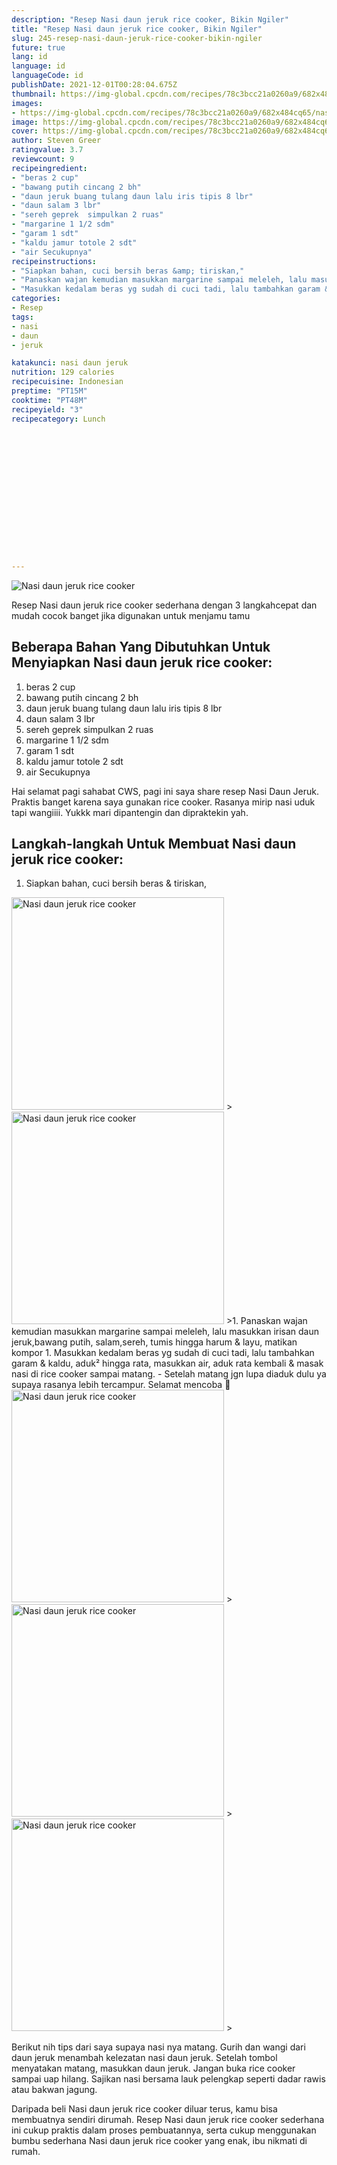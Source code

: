 ```yaml
---
description: "Resep Nasi daun jeruk rice cooker, Bikin Ngiler"
title: "Resep Nasi daun jeruk rice cooker, Bikin Ngiler"
slug: 245-resep-nasi-daun-jeruk-rice-cooker-bikin-ngiler
future: true
lang: id
language: id
languageCode: id
publishDate: 2021-12-01T00:28:04.675Z 
thumbnail: https://img-global.cpcdn.com/recipes/78c3bcc21a0260a9/682x484cq65/nasi-daun-jeruk-rice-cooker-foto-resep-utama.png
images:
- https://img-global.cpcdn.com/recipes/78c3bcc21a0260a9/682x484cq65/nasi-daun-jeruk-rice-cooker-foto-resep-utama.png
image: https://img-global.cpcdn.com/recipes/78c3bcc21a0260a9/682x484cq65/nasi-daun-jeruk-rice-cooker-foto-resep-utama.png
cover: https://img-global.cpcdn.com/recipes/78c3bcc21a0260a9/682x484cq65/nasi-daun-jeruk-rice-cooker-foto-resep-utama.png
author: Steven Greer
ratingvalue: 3.7
reviewcount: 9
recipeingredient:
- "beras 2 cup"
- "bawang putih cincang 2 bh"
- "daun jeruk buang tulang daun lalu iris tipis 8 lbr"
- "daun salam 3 lbr"
- "sereh geprek  simpulkan 2 ruas"
- "margarine 1 1/2 sdm"
- "garam 1 sdt"
- "kaldu jamur totole 2 sdt"
- "air Secukupnya"
recipeinstructions:
- "Siapkan bahan, cuci bersih beras &amp; tiriskan,"
- "Panaskan wajan kemudian masukkan margarine sampai meleleh, lalu masukkan irisan daun jeruk,bawang putih, salam,sereh, tumis hingga harum &amp; layu, matikan kompor"
- "Masukkan kedalam beras yg sudah di cuci tadi, lalu tambahkan garam &amp; kaldu, aduk² hingga rata, masukkan air, aduk rata kembali &amp; masak nasi di rice cooker sampai matang. Setelah matang jgn lupa diaduk dulu ya supaya rasanya lebih tercampur. Selamat mencoba 🙂"
categories:
- Resep
tags:
- nasi
- daun
- jeruk

katakunci: nasi daun jeruk 
nutrition: 129 calories
recipecuisine: Indonesian
preptime: "PT15M"
cooktime: "PT48M"
recipeyield: "3"
recipecategory: Lunch


     
    
    
    
    
    
    
    
    
    
    
      
    
---
```



![Nasi daun jeruk rice cooker](https://img-global.cpcdn.com/recipes/78c3bcc21a0260a9/682x484cq65/nasi-daun-jeruk-rice-cooker-foto-resep-utama.png)

Resep Nasi daun jeruk rice cooker  sederhana dengan 3 langkahcepat dan mudah cocok banget jika digunakan untuk menjamu tamu

<!--inarticleads1-->

## Beberapa Bahan Yang Dibutuhkan Untuk Menyiapkan Nasi daun jeruk rice cooker:

1. beras 2 cup
1. bawang putih cincang 2 bh
1. daun jeruk buang tulang daun lalu iris tipis 8 lbr
1. daun salam 3 lbr
1. sereh geprek  simpulkan 2 ruas
1. margarine 1 1/2 sdm
1. garam 1 sdt
1. kaldu jamur totole 2 sdt
1. air Secukupnya

Hai selamat pagi sahabat CWS, pagi ini saya share resep Nasi Daun Jeruk. Praktis banget karena saya gunakan rice cooker. Rasanya mirip nasi uduk tapi wangiiii. Yukkk mari dipantengin dan dipraktekin yah. 

<!--inarticleads2-->

## Langkah-langkah Untuk Membuat Nasi daun jeruk rice cooker:

1. Siapkan bahan, cuci bersih beras &amp; tiriskan,
<img class="lazyload" data-src="https://img-global.cpcdn.com/steps/dcd6d5962ca881c5/160x128cq70/nasi-daun-jeruk-rice-cooker-langkah-memasak-1-foto.png" alt="Nasi daun jeruk rice cooker" width="340" height="340">
><img class="lazyload" data-src="https://img-global.cpcdn.com/steps/8513db9673af6d59/160x128cq70/nasi-daun-jeruk-rice-cooker-langkah-memasak-1-foto.png" alt="Nasi daun jeruk rice cooker" width="340" height="340">
>1. Panaskan wajan kemudian masukkan margarine sampai meleleh, lalu masukkan irisan daun jeruk,bawang putih, salam,sereh, tumis hingga harum &amp; layu, matikan kompor
1. Masukkan kedalam beras yg sudah di cuci tadi, lalu tambahkan garam &amp; kaldu, aduk² hingga rata, masukkan air, aduk rata kembali &amp; masak nasi di rice cooker sampai matang. - Setelah matang jgn lupa diaduk dulu ya supaya rasanya lebih tercampur. Selamat mencoba 🙂
<img class="lazyload" data-src="https://img-global.cpcdn.com/steps/ded8f9ccbaf1417e/160x128cq70/nasi-daun-jeruk-rice-cooker-langkah-memasak-3-foto.png" alt="Nasi daun jeruk rice cooker" width="340" height="340">
><img class="lazyload" data-src="https://img-global.cpcdn.com/steps/f935c05420ebac16/160x128cq70/nasi-daun-jeruk-rice-cooker-langkah-memasak-3-foto.png" alt="Nasi daun jeruk rice cooker" width="340" height="340">
><img class="lazyload" data-src="https://img-global.cpcdn.com/steps/ad4ab7aae071bd66/160x128cq70/nasi-daun-jeruk-rice-cooker-langkah-memasak-3-foto.png" alt="Nasi daun jeruk rice cooker" width="340" height="340">
>

Berikut nih tips dari saya supaya nasi nya matang. Gurih dan wangi dari daun jeruk menambah kelezatan nasi daun jeruk. Setelah tombol menyatakan matang, masukkan daun jeruk. Jangan buka rice cooker sampai uap hilang. Sajikan nasi bersama lauk pelengkap seperti dadar rawis atau bakwan jagung. 

Daripada   beli  Nasi daun jeruk rice cooker  diluar terus, kamu  bisa membuatnya sendiri dirumah. Resep  Nasi daun jeruk rice cooker  sederhana ini cukup praktis dalam proses pembuatannya, serta cukup menggunakan bumbu sederhana  Nasi daun jeruk rice cooker  yang enak, ibu nikmati di rumah.
